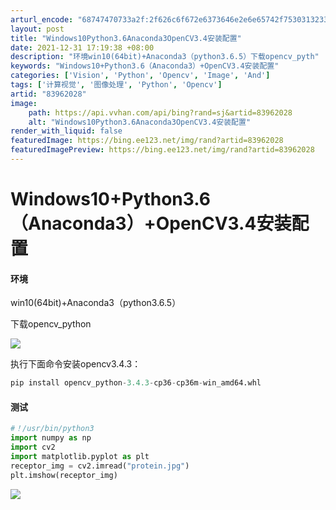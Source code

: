 ```yaml
---
arturl_encode: "68747470733a2f:2f626c6f672e6373646e2e6e65742f75303132333235383635:2f61727469636c652f64657461696c732f3833393632303238"
layout: post
title: "Windows10Python3.6Anaconda3OpenCV3.4安装配置"
date: 2021-12-31 17:19:38 +08:00
description: "环境win10(64bit)+Anaconda3（python3.6.5）下载opencv_pyth"
keywords: "Windows10+Python3.6（Anaconda3）+OpenCV3.4安装配置"
categories: ['Vision', 'Python', 'Opencv', 'Image', 'And']
tags: ['计算视觉', '图像处理', 'Python', 'Opencv']
artid: "83962028"
image:
    path: https://api.vvhan.com/api/bing?rand=sj&artid=83962028
    alt: "Windows10Python3.6Anaconda3OpenCV3.4安装配置"
render_with_liquid: false
featuredImage: https://bing.ee123.net/img/rand?artid=83962028
featuredImagePreview: https://bing.ee123.net/img/rand?artid=83962028
---
```


# Windows10+Python3.6（Anaconda3）+OpenCV3.4安装配置

#### 环境

win10(64bit)+Anaconda3（python3.6.5）

下载opencv\_python

![](https://i-blog.csdnimg.cn/blog_migrate/8fdf034cff032dc10184c676deb8b03c.jpeg)

执行下面命令安装opencv3.4.3：

```python
pip install opencv_python-3.4.3-cp36-cp36m-win_amd64.whl
```

#### 测试

```python
#！/usr/bin/python3
import numpy as np
import cv2
import matplotlib.pyplot as plt
receptor_img = cv2.imread("protein.jpg")
plt.imshow(receptor_img)
```

![](https://i-blog.csdnimg.cn/blog_migrate/818b473d6aafbbdbe221b8a04c12aeca.jpeg)